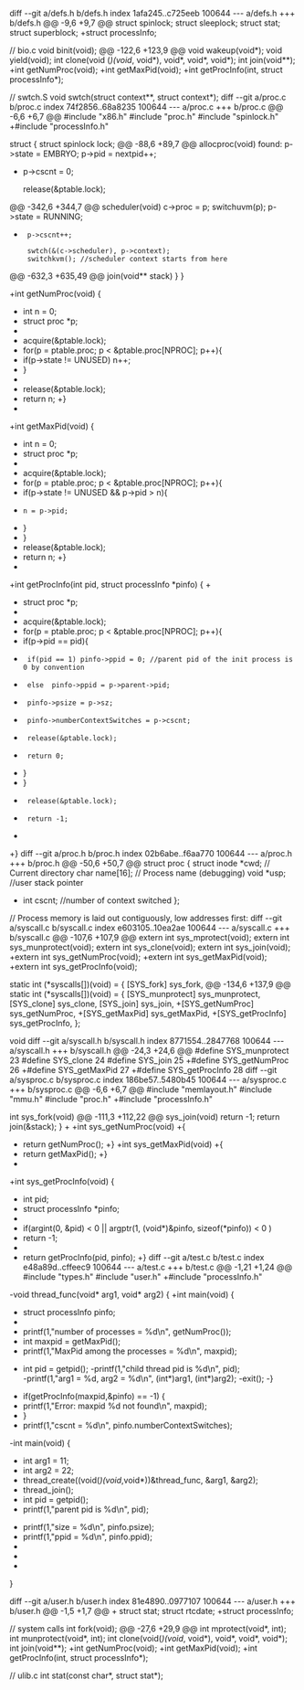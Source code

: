 diff --git a/defs.h b/defs.h
index 1afa245..c725eeb 100644
--- a/defs.h
+++ b/defs.h
@@ -9,6 +9,7 @@ struct spinlock;
 struct sleeplock;
 struct stat;
 struct superblock;
+struct processInfo;
 
 // bio.c
 void            binit(void);
@@ -122,6 +123,9 @@ void            wakeup(void*);
 void            yield(void);
 int		clone(void (*)(void*, void*), void*, void*, void*);
 int		join(void**);
+int		getNumProc(void);
+int		getMaxPid(void);
+int		getProcInfo(int, struct processInfo*);
 
 // swtch.S
 void            swtch(struct context**, struct context*);
diff --git a/proc.c b/proc.c
index 74f2856..68a8235 100644
--- a/proc.c
+++ b/proc.c
@@ -6,6 +6,7 @@
 #include "x86.h"
 #include "proc.h"
 #include "spinlock.h"
+#include "processInfo.h"
 
 struct {
   struct spinlock lock;
@@ -88,6 +89,7 @@ allocproc(void)
 found:
   p->state = EMBRYO;
   p->pid = nextpid++;
+  p->cscnt = 0;
 
   release(&ptable.lock);
 
@@ -342,6 +344,7 @@ scheduler(void)
       c->proc = p;
       switchuvm(p);
       p->state = RUNNING;
+      p->cscnt++;
 
       swtch(&(c->scheduler), p->context);
       switchkvm(); //scheduler context starts from here 
@@ -632,3 +635,49 @@ join(void** stack)
   }
 }
 
+int getNumProc(void) {
+  int n = 0;
+  struct proc *p;
+
+  acquire(&ptable.lock);
+  for(p = ptable.proc; p < &ptable.proc[NPROC]; p++){
+    if(p->state != UNUSED) n++;
+  }
+
+  release(&ptable.lock);
+  return n;
+}
+
+int getMaxPid(void) {
+  int n = 0;
+  struct proc *p;
+
+  acquire(&ptable.lock);
+  for(p = ptable.proc; p < &ptable.proc[NPROC]; p++){
+    if(p->state != UNUSED && p->pid > n){
+     n = p->pid;
+    }
+  }
+  release(&ptable.lock);
+  return n;
+}
+
+int getProcInfo(int pid, struct processInfo *pinfo) {
+
+ struct proc *p;
+
+  acquire(&ptable.lock);
+  for(p = ptable.proc; p < &ptable.proc[NPROC]; p++){
+    if(p->pid == pid){
+      if(pid == 1) pinfo->ppid = 0; //parent pid of the init process is 0 by convention 
+      else  pinfo->ppid = p->parent->pid;
+      pinfo->psize = p->sz;
+      pinfo->numberContextSwitches = p->cscnt;
+      release(&ptable.lock);
+      return 0;
+    }
+  }
+      release(&ptable.lock);
+      return -1;
+  
+}
diff --git a/proc.h b/proc.h
index 02b6abe..f6aa770 100644
--- a/proc.h
+++ b/proc.h
@@ -50,6 +50,7 @@ struct proc {
   struct inode *cwd;           // Current directory
   char name[16];               // Process name (debugging)
   void *usp; 			//user stack pointer 
+  int cscnt;			//number of context switched 
 };
 
 // Process memory is laid out contiguously, low addresses first:
diff --git a/syscall.c b/syscall.c
index e603105..10ea2ae 100644
--- a/syscall.c
+++ b/syscall.c
@@ -107,6 +107,9 @@ extern int sys_mprotect(void);
 extern int sys_munprotect(void);
 extern int sys_clone(void);
 extern int sys_join(void);
+extern int sys_getNumProc(void);
+extern int sys_getMaxPid(void);
+extern int sys_getProcInfo(void);
 
 static int (*syscalls[])(void) = {
 [SYS_fork]    sys_fork,
@@ -134,6 +137,9 @@ static int (*syscalls[])(void) = {
 [SYS_munprotect] sys_munprotect,
 [SYS_clone]	sys_clone,
 [SYS_join]	sys_join,
+[SYS_getNumProc]	sys_getNumProc,
+[SYS_getMaxPid]		sys_getMaxPid,
+[SYS_getProcInfo]	sys_getProcInfo,
 };
 
 void
diff --git a/syscall.h b/syscall.h
index 8771554..2847768 100644
--- a/syscall.h
+++ b/syscall.h
@@ -24,3 +24,6 @@
 #define SYS_munprotect 23
 #define SYS_clone 24
 #define SYS_join 25
+#define SYS_getNumProc 26
+#define SYS_getMaxPid 27
+#define SYS_getProcInfo 28
diff --git a/sysproc.c b/sysproc.c
index 186be57..5480b45 100644
--- a/sysproc.c
+++ b/sysproc.c
@@ -6,6 +6,7 @@
 #include "memlayout.h"
 #include "mmu.h"
 #include "proc.h"
+#include "processInfo.h"
 
 int
 sys_fork(void)
@@ -111,3 +112,22 @@ sys_join(void)
       return -1;
   return join(&stack);
 }
+
+int sys_getNumProc(void)
+{
+  return getNumProc();
+}
+int sys_getMaxPid(void)
+{
+  return getMaxPid();
+}
+
+int sys_getProcInfo(void) {
+  int pid;
+  struct processInfo *pinfo;
+
+  if(argint(0, &pid) < 0 || argptr(1, (void*)&pinfo, sizeof(*pinfo))  < 0 )
+    return -1;
+  
+  return getProcInfo(pid, pinfo);
+}
diff --git a/test.c b/test.c
index e48a89d..cffeec9 100644
--- a/test.c
+++ b/test.c
@@ -1,21 +1,24 @@
 #include "types.h"
 #include "user.h"
+#include "processInfo.h"
 
 
-void thread_func(void* arg1, void* arg2) {
+int main(void) {
+  struct processInfo pinfo;  
+  
+  printf(1,"number of processes = %d\n", getNumProc());
+  int maxpid  = getMaxPid(); 
+  printf(1,"MaxPid among the processes = %d\n", maxpid);
 
-  int pid = getpid();
-printf(1,"child thread pid is %d\n", pid);     
-printf(1,"arg1 = %d, arg2 = %d\n", (int*)arg1, (int*)arg2);
-exit();
-}
+  if(getProcInfo(maxpid,&pinfo) == -1) {
+    printf(1,"Error: maxpid %d not found\n", maxpid);    
+  }
+  printf(1,"cscnt = %d\n", pinfo.numberContextSwitches);
 
-int main(void) {
-  int arg1 = 11;
-  int arg2 = 22;
-  thread_create((void(*)(void*,void*))&thread_func, &arg1, &arg2);
-  thread_join();
-  int pid = getpid();
-  printf(1,"parent pid is %d\n", pid);
+  printf(1,"size = %d\n", pinfo.psize);
+  printf(1,"ppid = %d\n", pinfo.ppid);
+  
+
+  
 }
 
diff --git a/user.h b/user.h
index 81e4890..0977107 100644
--- a/user.h
+++ b/user.h
@@ -1,5 +1,7 @@
+
 struct stat;
 struct rtcdate;
+struct processInfo;
 
 // system calls
 int fork(void);
@@ -27,6 +29,9 @@ int mprotect(void*, int);
 int munprotect(void*, int);
 int clone(void(*)(void*, void*), void*, void*, void*);
 int join(void**);
+int getNumProc(void);
+int getMaxPid(void);
+int getProcInfo(int, struct processInfo*);
 
 // ulib.c
 int stat(const char*, struct stat*);
